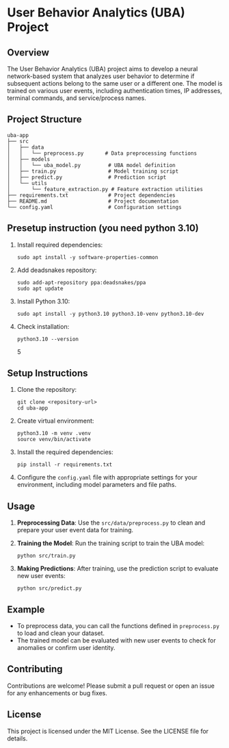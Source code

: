 # User Behavior Analytics (UBA) Project

## Overview

The User Behavior Analytics (UBA) project aims to develop a neural network-based system that analyzes user behavior to determine if subsequent actions belong to the same user or a different one. The model is trained on various user events, including authentication times, IP addresses, terminal commands, and service/process names.

## Project Structure

```
uba-app
├── src
│   ├── data
│   │   └── preprocess.py       # Data preprocessing functions
│   ├── models
│   │   └── uba_model.py         # UBA model definition
│   ├── train.py                 # Model training script
│   ├── predict.py               # Prediction script
│   └── utils
│       └── feature_extraction.py # Feature extraction utilities
├── requirements.txt             # Project dependencies
├── README.md                    # Project documentation
└── config.yaml                  # Configuration settings
```

## Presetup instruction (you need python 3.10)

1. Install required dependencies:

   ```
   sudo apt install -y software-properties-common
   ```

2. Add deadsnakes repository:

   ```
   sudo add-apt-repository ppa:deadsnakes/ppa
   sudo apt update
   ```

3. Install Python 3.10:
   ```
   sudo apt install -y python3.10 python3.10-venv python3.10-dev
   ```
4. Check installation:
   ```
   python3.10 --version
   ```
   5

## Setup Instructions

1. Clone the repository:
   ```
   git clone <repository-url>
   cd uba-app
   ```
2. Create virtual environment:

   ```
   python3.10 -m venv .venv
   source venv/bin/activate
   ```

3. Install the required dependencies:

   ```
   pip install -r requirements.txt
   ```

4. Configure the `config.yaml` file with appropriate settings for your environment, including model parameters and file paths.

## Usage

1. **Preprocessing Data**: Use the `src/data/preprocess.py` to clean and prepare your user event data for training.

2. **Training the Model**: Run the training script to train the UBA model:

   ```
   python src/train.py
   ```

3. **Making Predictions**: After training, use the prediction script to evaluate new user events:
   ```
   python src/predict.py
   ```

## Example

- To preprocess data, you can call the functions defined in `preprocess.py` to load and clean your dataset.
- The trained model can be evaluated with new user events to check for anomalies or confirm user identity.

## Contributing

Contributions are welcome! Please submit a pull request or open an issue for any enhancements or bug fixes.

## License

This project is licensed under the MIT License. See the LICENSE file for details.
